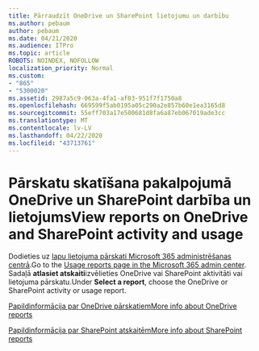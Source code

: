 ```yaml
---
title: Pārraudzīt OneDrive un SharePoint lietojumu un darbību
ms.author: pebaum
author: pebaum
ms.date: 04/21/2020
ms.audience: ITPro
ms.topic: article
ROBOTS: NOINDEX, NOFOLLOW
localization_priority: Normal
ms.custom:
- "865"
- "5300020"
ms.assetid: 2987a5c9-063a-4fa1-af03-951f7f1750a8
ms.openlocfilehash: 669599f5ab0195a05c290a2e857b60e1ea3165d8
ms.sourcegitcommit: 55eff703a17e500681d8fa6a87eb067019ade3cc
ms.translationtype: MT
ms.contentlocale: lv-LV
ms.lasthandoff: 04/22/2020
ms.locfileid: "43713761"
---
```

# <a name="view-reports-on-onedrive-and-sharepoint-activity-and-usage"></a><span data-ttu-id="4a5b6-102">Pārskatu skatīšana pakalpojumā OneDrive un SharePoint darbība un lietojums</span><span class="sxs-lookup"><span data-stu-id="4a5b6-102">View reports on OneDrive and SharePoint activity and usage</span></span>

<span data-ttu-id="4a5b6-103">Dodieties uz [lapu lietojuma pārskati Microsoft 365 administrēšanas centrā](https://admin.microsoft.com/AdminPortal/Home).</span><span class="sxs-lookup"><span data-stu-id="4a5b6-103">Go to the [Usage reports page in the Microsoft 365 admin center](https://admin.microsoft.com/AdminPortal/Home).</span></span> <span data-ttu-id="4a5b6-104">Sadaļā **atlasiet atskaiti**izvēlieties OneDrive vai SharePoint aktivitāti vai lietojuma pārskatu.</span><span class="sxs-lookup"><span data-stu-id="4a5b6-104">Under **Select a report**, choose the OneDrive or SharePoint activity or usage report.</span></span>
  
[<span data-ttu-id="4a5b6-105">Papildinformācija par OneDrive pārskatiem</span><span class="sxs-lookup"><span data-stu-id="4a5b6-105">More info about OneDrive reports</span></span>](https://go.microsoft.com/fwlink/?linkid=875239)
  
[<span data-ttu-id="4a5b6-106">Papildinformācija par SharePoint atskaitēm</span><span class="sxs-lookup"><span data-stu-id="4a5b6-106">More info about SharePoint reports</span></span>](https://go.microsoft.com/fwlink/?linkid=875240)
  